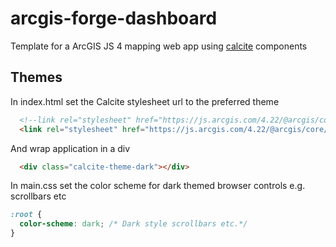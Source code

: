 # arcgis-forge-dashboard
Template for a ArcGIS JS 4 mapping web app using [calcite](https://developers.arcgis.com/calcite-design-system/) components

## Themes
In index.html set the Calcite stylesheet url to the preferred theme
```html
  <!--link rel="stylesheet" href="https://js.arcgis.com/4.22/@arcgis/core/assets/esri/themes/light/main.css" /-->
  <link rel="stylesheet" href="https://js.arcgis.com/4.22/@arcgis/core/assets/esri/themes/dark/main.css" />
```
And wrap application in a div
```html
  <div class="calcite-theme-dark"></div>
```

In main.css set the color scheme for dark themed browser controls e.g. scrollbars etc
```css
:root {
  color-scheme: dark; /* Dark style scrollbars etc.*/
}
```

